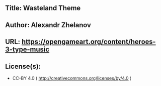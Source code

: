 ## Title: Wasteland Theme
## Author: Alexandr Zhelanov
## URL: https://opengameart.org/content/heroes-3-type-music
## License(s):
* CC-BY 4.0 ( http://creativecommons.org/licenses/by/4.0 )
